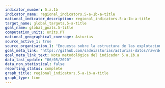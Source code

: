 ```yaml
---
indicator_number: 5.a.1b
indicator_name: regional_indicators.5-a-1b-a-title
national_indicator_description: regional_indicators.5-a-1b-a-title
target_name: global_targets.5-a-title
goal_name: global_goals.5-title
computation_units: units.PT
national_geographical_coverage: Asturias
source_active_1: true
source_organisation_1: "Encuesta sobre la estructura de las explotaciones agrícolas, INE"
goal_meta_link: "https://github.com/sadeiasturias/asturias-datos/raw/develop/methodology/5.a.1b.a.pdf"
goal_meta_link_text: Nota metodológica del indicador 5.a.1b.a
data_last_update: "06/05/2020"
data_non_statistical: false
reporting_status: complete
graph_title: regional_indicators.5-a-1b-a-title
graph_type: line
---
```

